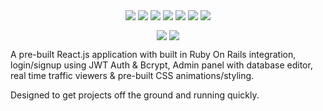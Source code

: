 <p align="center">
  <img align="center" src="https://img.shields.io/badge/CSS-3.0-1572B6">
  <img align="center" src="https://img.shields.io/badge/HTML-5.2-E34F26">
  <img align="center" src="https://img.shields.io/badge/Javascript-1.8.5-F7DF1E">
  <img align="center" src="https://img.shields.io/badge/Postgresql-12.1-336791">
  <img align="center" src="https://img.shields.io/badge/React.JS-16.12.0-61DAFB">
  <img align="center" src="https://img.shields.io/badge/Ruby-2.6.5-CC342D">
  <img align="center" src="https://img.shields.io/badge/Ruby%20On%20Rails-6.0.2.1-cc0600">
</p>

<p align="center">
  <a href="https://github.com/trunkslamchest/stock_react/tree/frontend-0.31/"><img align="center" src="https://img.shields.io/badge/Most%20Recent%20Frontend%20Repository%20-0.31-000000"></a>
  <a href="https://github.com/trunkslamchest/stock_react/tree/backend-0.3/"><img align="center" src="https://img.shields.io/badge/Most%20Recent%20Backend%20Repository%20-0.3-000000"></a>
</p>

A pre-built React.js application with built in Ruby On Rails integration, login/signup using JWT Auth & Bcrypt, Admin panel with database editor, real time traffic viewers & pre-built CSS animations/styling.

Designed to get projects off the ground and running quickly.
